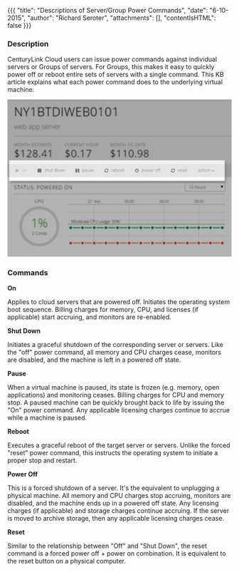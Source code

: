 {{{
  "title": "Descriptions of Server/Group Power Commands",
  "date": "6-10-2015",
  "author": "Richard Seroter",
  "attachments": [],
  "contentIsHTML": false
}}}

### Description

CenturyLink Cloud users can issue power commands against individual servers or Groups of servers. For Groups, this makes it easy to quickly power off or reboot entire sets of servers with a single command. This KB article explains what each power command does to the underlying virtual machine.

![Data Center Menu](../images/2015-03-27_powercommands-01.png "Data Center Menu")

### Commands

**On**

Applies to cloud servers that are powered off. Initiates the operating system boot sequence. Billing charges for memory, CPU, and licenses (if applicable) start accruing, and monitors are re-enabled.

**Shut Down**

Initiates a graceful shutdown of the corresponding server or servers. Like the "off" power command, all memory and CPU charges cease, monitors are disabled, and the machine is left in a powered off state.

**Pause**

When a virtual machine is paused, its state is frozen (e.g. memory, open applications) and monitoring ceases. Billing charges for CPU and memory stop. A paused machine can be quickly brought back to life by issuing the "On" power command. Any applicable licensing charges continue to accrue while a machine is paused.

**Reboot**

Executes a graceful reboot of the target server or servers. Unlike the forced "reset" power command, this instructs the operating system to initiate a proper stop and restart.

**Power Off**

This is a forced shutdown of a server. It's the equivalent to unplugging a physical machine. All memory and CPU charges stop accruing, monitors are disabled, and the machine ends up in a powered off state. Any licensing charges (if applicable) and storage charges continue accruing. If the server is moved to archive storage, then any applicable licensing charges cease.


**Reset**

Similar to the relationship between "Off" and "Shut Down", the reset command is a forced power off + power on combination. It is equivalent to the reset button on a physical computer.
